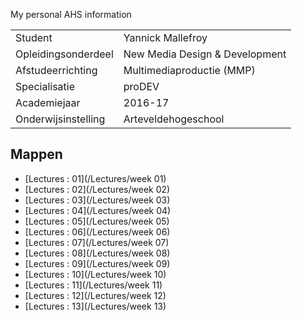 My personal AHS information

|                     |                                |
| ------------------  | ------------------------------ |
| Student             | Yannick Mallefroy              |
| Opleidingsonderdeel | New Media Design & Development |
| Afstudeerrichting   | Multimediaproductie (MMP)      |
| Specialisatie       | proDEV                         |
| Academiejaar        | 2016-17                        |
| Onderwijsinstelling | Arteveldehogeschool            |          

Mappen
------

- [Lectures : 01](/Lectures/week 01)
- [Lectures : 02](/Lectures/week 02)
- [Lectures : 03](/Lectures/week 03)
- [Lectures : 04](/Lectures/week 04)
- [Lectures : 05](/Lectures/week 05)
- [Lectures : 06](/Lectures/week 06)
- [Lectures : 07](/Lectures/week 07)
- [Lectures : 08](/Lectures/week 08)
- [Lectures : 09](/Lectures/week 09)
- [Lectures : 10](/Lectures/week 10)
- [Lectures : 11](/Lectures/week 11)
- [Lectures : 12](/Lectures/week 12)
- [Lectures : 13](/Lectures/week 13)
